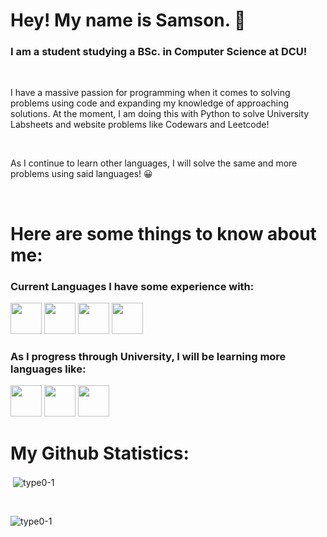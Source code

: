 # Hey! My name is Samson. 👋

### I am a student studying a BSc. in Computer Science at DCU!
<br>
<p>I have a massive passion for programming when it comes to solving problems using code and expanding my knowledge of approaching solutions. At the moment, I am doing this with Python to solve University Labsheets and website problems like Codewars and Leetcode!</p>
<br>
<p>As I continue to learn other languages, I will solve the same and more problems using said languages! 😀</p>
<br>

# Here are some things to know about me:

### Current Languages I have some experience with:

<img src="https://cdn.jsdelivr.net/gh/devicons/devicon/icons/css3/css3-original.svg" height="50px" width="50px" /> <img src="https://cdn.jsdelivr.net/gh/devicons/devicon/icons/python/python-original.svg" height="50px" width="50px"/> 
            <img src="https://cdn.jsdelivr.net/gh/devicons/devicon/icons/html5/html5-original.svg" height="50px" width="50px"/>
<img src="https://cdn.jsdelivr.net/gh/devicons/devicon/icons/c/c-original.svg" height="50px" width="50px"/>

### As I progress through University, I will be learning more languages like:

<img src="https://cdn.jsdelivr.net/gh/devicons/devicon/icons/java/java-original.svg" height="50px" width="50px"/> <img src="https://cdn.jsdelivr.net/gh/devicons/devicon/icons/r/r-original.svg" height="50px" width="50px"/> <img src="https://cdn.jsdelivr.net/gh/devicons/devicon/icons/javascript/javascript-original.svg" height="50px" width="50px"/>
<br>

# My Github Statistics:
<p>&nbsp;<img align="center" src="https://github-readme-stats.vercel.app/api?username=type0-1&show_icons=true&locale=en" alt="type0-1" /></p>
<br>
<p><img align="center" src="https://github-readme-streak-stats.herokuapp.com/?user=type0-1&" alt="type0-1" /></p>

          
          

